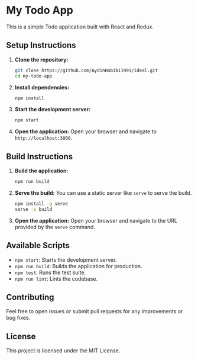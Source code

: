# My Todo App

This is a simple Todo application built with React and Redux.

## Setup Instructions

1. **Clone the repository:**
   ```bash
   git clone https://github.com/AydinHabibi1991/ideal.git
   cd my-todo-app
   ```

2. **Install dependencies:**
   ```bash
   npm install
   ```

3. **Start the development server:**
   ```bash
   npm start
   ```

4. **Open the application:**
   Open your browser and navigate to `http://localhost:3000`.

## Build Instructions

1. **Build the application:**
   ```bash
   npm run build
   ```

2. **Serve the build:**
   You can use a static server like `serve` to serve the build.
   ```bash
   npm install -g serve
   serve -s build
   ```

3. **Open the application:**
   Open your browser and navigate to the URL provided by the `serve` command.



## Available Scripts

- `npm start`: Starts the development server.
- `npm run build`: Builds the application for production.
- `npm test`: Runs the test suite.
- `npm run lint`: Lints the codebase.

## Contributing

Feel free to open issues or submit pull requests for any improvements or bug fixes.

## License

This project is licensed under the MIT License.
